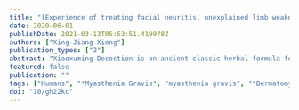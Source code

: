 ```yaml
---
title: "[Experience of treating facial neuritis, unexplained limb weakness, cervical spondylosis, acute myelitis, acute radiculitis, Guillain Barre syndrome, multiple  sclerosis, myasthenia gravis, motor neuron disease, dermatomyositis with Xiaoxuming  Decoction]."
date: 2020-06-01
publishDate: 2021-03-13T05:53:51.419978Z
authors: ["Xing-Jiang Xiong"]
publication_types: ["2"]
abstract: "Xiaoxuming Decoction is an ancient classic herbal formula for the treatment of stroke. In ancient times, the connotation of stroke was very extensive, including  facial neuritis, acute cerebral infarction, acute cerebral hemorrhage, sequelae of  cerebral hemorrhage, unexplained weakness of limbs, cervical spondylosis, acute  myelitis, acute radiculitis, Guillain Barre syndrome, multiple sclerosis, myasthenia  gravis, motor neuron disease, dermatomyositis, hypokalemic paralysis peripheral  neuritis. It has been identified that: ①Xiaoxuming Decoction is very common in the  treatment of cerebrovascular diseases, such as cerebral infarction, cerebral  hemorrhage and other cerebrovascular diseases, facial neuritis, acute myelitis,  acute radiculitis, Guillain Barre syndrome, unexplained limb weakness, multiple  sclerosis, motor neuron disease, myasthenia gravis, and rheumatic and immune system  diseases, such as dermatomyositis, and can not only alleviate symptoms, but also  improve prognosis and the long-term survival rate. ②Sudden limb failure, facial  paralysis, and hypoalgesia without heat syndrome are the key indications of  Xiaoxuming Decoction. ③This is a special prescription for the treatment of acute  facial neuritis, and can cure in one week in the combination with moxibustion. ④In  the treatment of facial neuritis complicated with hypertension or acute  cerebrovascular disease, Xiaoxuming Decoction generally has a certain  antihypertensive effect, without any hypertensive effect, which reflected its  two-way regulatory effect for blood pressure. ⑤In the treatment of unknown limb  weakness, acute myelitis, acute radiculitis, Guillain Barre syndrome, Xiaoxuming  Decoction can rapidly alleviate the symptoms. ⑥This is the basic formula for  multiple sclerosis and motor neuron disease. Long term use of Xiaoxuming Decoction  can alleviate the symptom of limb weakness, reduce the occurrence of complications  and delay the progress of the disease, but with a poor long-term prognosis. ⑦In the  treatment of myasthenia gravis, Xiaoxuming Decoction can significantly improve  muscle strength, and gradually help stop hormone reduction. After thymoma surgery,  Xiaoxuming Decoction is also applicable to some patients with recurrent myasthenia  gravis. ⑧Xiaoxuming Decoction also plays a role in the treatment of dermatomyositis  and cervical spondylopathy. ⑨Raw ephedra is the monarch drug of Xiaoxuming  Decoction, which is the key to the effect. The dosage starts with 6 g is titrated in  a small dose and increases gradually. In addition, this formula is forbidden for  those with red face, fast heart rate, high blood pressure, blocked stool, red  tongue, yellow fur, wiry and rapid pulse or powerful pulse, and spout pulse."
featured: false
publication: ""
tags: ["Humans", "*Myasthenia Gravis", "myasthenia gravis", "*Dermatomyositis", "*Facial Nerve Diseases", "*Guillain-Barre Syndrome", "*Motor Neuron Disease", "*Multiple Sclerosis", "*Myelitis", "*Radiculopathy", "*Spondylosis", "acute myelitis", "acute radiculitis", "dermatomyositis", "facial paralysis", "Guillain Barre syndrome", "hypertension", "motor neuron disease", "multiple sclerosis", "Xiaoxuming Decoction"]
doi: "10/gh22kc"
---
```


